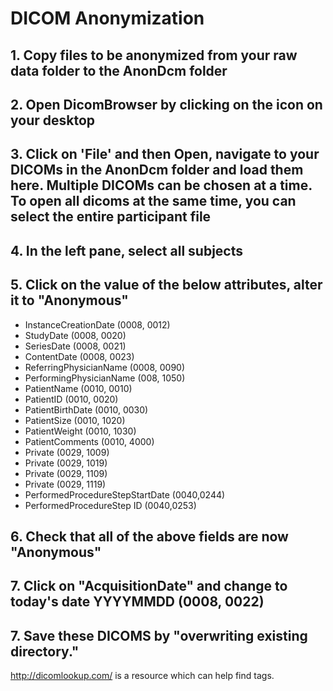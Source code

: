 # DICOM Anonymization
## 1. Copy files to be anonymized from your raw data folder to the AnonDcm folder 
## 2. Open DicomBrowser by clicking on the icon on your desktop
## 3. Click on 'File' and then Open, navigate to your DICOMs in the AnonDcm folder and load them here. Multiple DICOMs can be chosen at a time. To open all dicoms at the same time, you can select the entire participant file
## 4. In the left pane, select all subjects
## 5. Click on the value of the below attributes, alter it to "Anonymous"
+ InstanceCreationDate (0008, 0012)
+ StudyDate (0008, 0020)
+ SeriesDate (0008, 0021)
+ ContentDate (0008, 0023)
+ ReferringPhysicianName (0008, 0090)
+ PerformingPhysicianName (008, 1050)
+ PatientName (0010, 0010)
+ PatientID (0010, 0020)
+ PatientBirthDate (0010, 0030)
+ PatientSize (0010, 1020)
+ PatientWeight (0010, 1030)
+ PatientComments (0010, 4000)
+ Private (0029, 1009)
+ Private (0029, 1019)
+ Private (0029, 1109)
+ Private (0029, 1119)
+ PerformedProcedureStepStartDate (0040,0244)
+ PerformedProcedureStep ID (0040,0253)
## 6. Check that all of the above fields are now "Anonymous"
## 7. Click on "AcquisitionDate" and change to today's date YYYYMMDD (0008, 0022)
## 7. Save these DICOMS by "overwriting existing directory."

http://dicomlookup.com/ is a resource which can help find tags.
